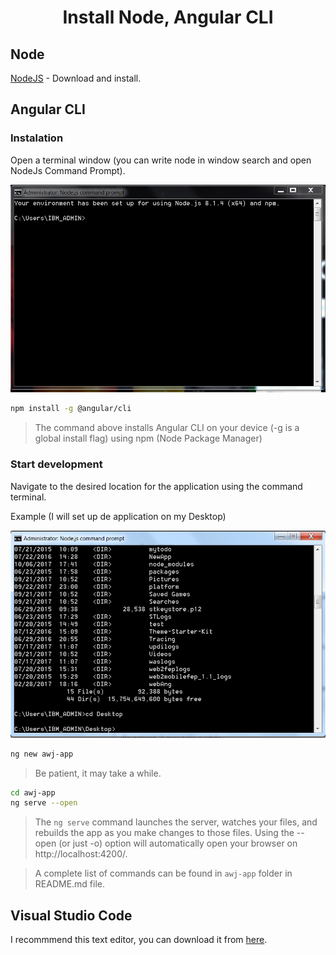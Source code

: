 <p align="center">
    <h1 align="center">Install Node, Angular CLI</h1>
</p>

## Node 

[NodeJS](https://nodejs.org/en/download/) - Download and install.

## Angular CLI

### Instalation

Open a terminal window (you can write node in window search and open NodeJs Command Prompt).

![Terminal Image 1](images/setUp1.png)

```bash
npm install -g @angular/cli
```

> The command above installs Angular CLI on your device (-g is a global install flag) using npm (Node Package Manager)

### Start development

Navigate to the desired location for the application using the command terminal.

Example (I will set up de application on my Desktop)

![Terminal Image 2](images/setUp2.png)

```bash
ng new awj-app
```

> Be patient, it may take a while.

```bash
cd awj-app
ng serve --open
```

> The `ng serve` command launches the server, watches your files, and rebuilds the app as you make changes to those files. Using the --open (or just -o) option will automatically open your browser on http://localhost:4200/.

> A complete list of commands can be found in `awj-app` folder in README.md file.  

## Visual Studio Code

I recommmend this text editor, you can download it from [here](https://code.visualstudio.com/).
